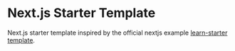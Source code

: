 
# Next.js Starter Template

Next.js starter template inspired by the official nextjs example [learn-starter template](https://github.com/vercel/next-learn-starter).